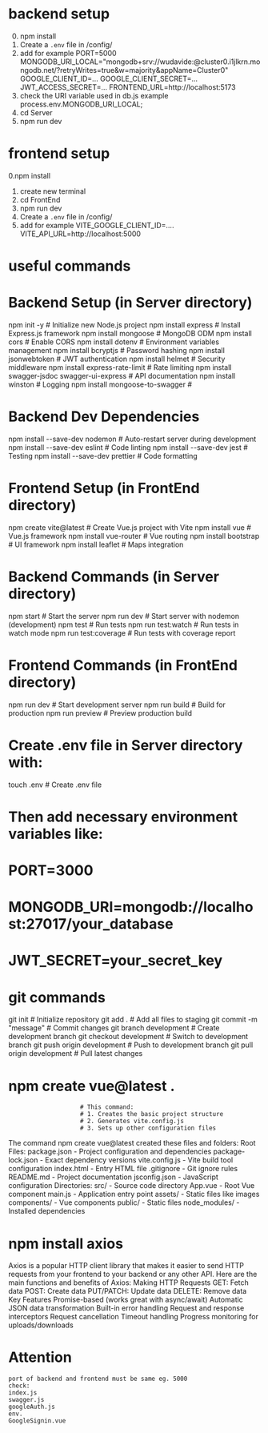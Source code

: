 # backend setup
0. npm install
1. Create a `.env` file in /config/
2. add for example
    PORT=5000
    MONGODB_URI_LOCAL="mongodb+srv://wudavide:<password>@cluster0.i1jlkrn.mongodb.net/?retryWrites=true&w=majority&appName=Cluster0"
    GOOGLE_CLIENT_ID=...
    GOOGLE_CLIENT_SECRET=...
    JWT_ACCESS_SECRET=...
    FRONTEND_URL=http://localhost:5173   
3. check the URI variable used in db.js
    example process.env.MONGODB_URI_LOCAL;
4. cd Server
5. npm run dev

# frontend setup
0.npm install
1. create new terminal
2. cd FrontEnd
3. npm run dev
4. Create a `.env` file in /config/
5. add for example
    VITE_GOOGLE_CLIENT_ID=....
    VITE_API_URL=http://localhost:5000


# useful commands 
# Backend Setup (in Server directory)
npm init -y                    # Initialize new Node.js project
npm install express           # Install Express.js framework
npm install mongoose         # MongoDB ODM
npm install cors            # Enable CORS
npm install dotenv          # Environment variables management
npm install bcryptjs        # Password hashing
npm install jsonwebtoken    # JWT authentication
npm install helmet          # Security middleware
npm install express-rate-limit  # Rate limiting
npm install swagger-jsdoc swagger-ui-express  # API documentation
npm install winston         # Logging
npm install mongoose-to-swagger  #

# Backend Dev Dependencies
npm install --save-dev nodemon  # Auto-restart server during development
npm install --save-dev eslint   # Code linting
npm install --save-dev jest     # Testing
npm install --save-dev prettier # Code formatting

# Frontend Setup (in FrontEnd directory)
npm create vite@latest         # Create Vue.js project with Vite
npm install vue               # Vue.js framework
npm install vue-router        # Vue routing
npm install bootstrap        # UI framework
npm install leaflet          # Maps integration

# Backend Commands (in Server directory)
npm start                    # Start the server
npm run dev                  # Start server with nodemon (development)
npm test                     # Run tests
npm run test:watch          # Run tests in watch mode
npm run test:coverage       # Run tests with coverage report

# Frontend Commands (in FrontEnd directory)
npm run dev                 # Start development server
npm run build              # Build for production
npm run preview            # Preview production build

# Create .env file in Server directory with:
touch .env                  # Create .env file
# Then add necessary environment variables like:
# PORT=3000
# MONGODB_URI=mongodb://localhost:27017/your_database
# JWT_SECRET=your_secret_key


# git commands
git init                    # Initialize repository
git add .                   # Add all files to staging
git commit -m "message"     # Commit changes
git branch development      # Create development branch
git checkout development    # Switch to development branch
git push origin development # Push to development branch
git pull origin development # Pull latest changes


# npm create vue@latest . 
                        # This command:
                        # 1. Creates the basic project structure
                        # 2. Generates vite.config.js
                        # 3. Sets up other configuration files

The command npm create vue@latest created these files and folders:
Root Files:
    package.json - Project configuration and dependencies
    package-lock.json - Exact dependency versions
    vite.config.js - Vite build tool configuration
    index.html - Entry HTML file
    .gitignore - Git ignore rules
    README.md - Project documentation
    jsconfig.json - JavaScript configuration
Directories:
    src/ - Source code directory
        App.vue - Root Vue component
        main.js - Application entry point
        assets/ - Static files like images
        components/ - Vue components
    public/ - Static files
    node_modules/ - Installed dependencies 



# npm install axios

Axios is a popular HTTP client library that makes it easier to send HTTP requests from your frontend to your backend or any other API. Here are the main functions and benefits of Axios:
Making HTTP Requests
GET: Fetch data
POST: Create data
PUT/PATCH: Update data
DELETE: Remove data
Key Features
Promise-based (works great with async/await)
Automatic JSON data transformation
Built-in error handling
Request and response interceptors
Request cancellation
Timeout handling
Progress monitoring for uploads/downloads



# Attention
    port of backend and frontend must be same eg. 5000
    check:
    index.js
    swagger.js
    googleAuth.js
    env.
    GoogleSignin.vue
    